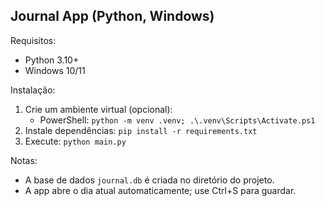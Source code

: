 ## Journal App (Python, Windows)

Requisitos:
- Python 3.10+
- Windows 10/11

Instalação:
1. Crie um ambiente virtual (opcional):
   - PowerShell: `python -m venv .venv; .\.venv\Scripts\Activate.ps1`
2. Instale dependências: `pip install -r requirements.txt`
3. Execute: `python main.py`

Notas:
- A base de dados `journal.db` é criada no diretório do projeto.
- A app abre o dia atual automaticamente; use Ctrl+S para guardar.

